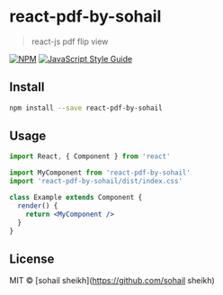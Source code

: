 # react-pdf-by-sohail

> react-js pdf flip view 

[![NPM](https://img.shields.io/npm/v/react-pdf-by-sohail.svg)](https://www.npmjs.com/package/react-pdf-by-sohail) [![JavaScript Style Guide](https://img.shields.io/badge/code_style-standard-brightgreen.svg)](https://standardjs.com)

## Install

```bash
npm install --save react-pdf-by-sohail
```

## Usage

```jsx
import React, { Component } from 'react'

import MyComponent from 'react-pdf-by-sohail'
import 'react-pdf-by-sohail/dist/index.css'

class Example extends Component {
  render() {
    return <MyComponent />
  }
}
```

## License

MIT © [sohail sheikh](https://github.com/sohail sheikh)
